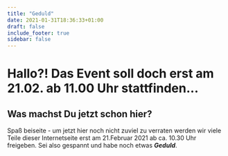 ```yaml
---
title: "Geduld"
date: 2021-01-31T18:36:33+01:00
draft: false
include_footer: true
sidebar: false
---
```


Hallo?! Das Event soll doch erst am 21.02. ab 11.00 Uhr stattfinden...
===

Was machst Du jetzt schon hier?
---


Spaß beiseite - um jetzt hier noch nicht zuviel zu verraten werden wir viele Teile dieser Internetseite erst am 21.Februar 2021 ab ca. 10.30 Uhr freigeben. Sei also gespannt und habe noch etwas ***Geduld***.
